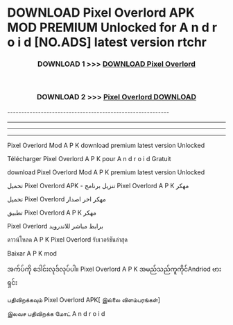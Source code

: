 # DOWNLOAD Pixel Overlord  APK MOD PREMIUM Unlocked for A n d r o i d [NO.ADS] latest version rtchr 



<div align="center">

<h3>DOWNLOAD 1 >>> <a href="https://getmod2.web.app/?judul=Pixel Overlord ">DOWNLOAD Pixel Overlord </a></h3><br>

<h3>DOWNLOAD 2 >>> <a href="https://getmod2.web.app/?judul=Pixel Overlord ">Pixel Overlord  DOWNLOAD </a></h3>

</div>
----------------------------------------------------------

----------------------------------------------------------

----------------------------------------------------------

----------------------------------------------------------

Pixel Overlord  Mod A P K download premium latest version Unlocked

Télécharger Pixel Overlord  A P K pour A n d r o i d Gratuit

download Pixel Overlord  Mod A P K premium latest version Unlocked

تحميل Pixel Overlord  APK - تنزيل برنامج Pixel Overlord  A P K مهكر

تحميل Pixel Overlord  مهكر اخر اصدار

تطبيق Pixel Overlord  A P K مهكر

Pixel Overlord  برابط مباشر للاندرويد

ดาวน์โหลด A P K Pixel Overlord  รับเวอร์ชันล่าสุด

Baixar A P K mod

အက်ပ်ကို ဒေါင်းလုဒ်လုပ်ပါ။ Pixel Overlord  A P K အမည်သည်ကူကိုင်Andriod ဗားရှင်း

பதிவிறக்கவும் Pixel Overlord  APK[ இல்லை விளம்பரங்கள்] 
 
இலவச பதிவிறக்க மோட் A n d r o i d



